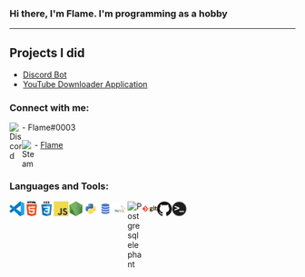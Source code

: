 ### Hi there, I'm Flame. I'm programming as a hobby

<hr>

## Projects I did

-   [Discord Bot](https://flamebullet.github.io/Ro-Bot-V2-Webpage/#/)<br>
-   [YouTube Downloader Application](https://github.com/Flamebullet/youtube-downloader/releases)

### Connect with me:

<img align="left" alt="Discord" width="22px" src="https://cdn.jsdelivr.net/npm/simple-icons@3.13.0/icons/discord.svg"/> - Flame#0003 <br>

<img align="left" alt="Steam" width="22px" src="https://cdn.jsdelivr.net/npm/simple-icons@3.13.0/icons/steam.svg" /> - [Flame]('https://steamcommunity.com/id/Flamebullet/') <br>

<!-- <img align="left" alt="Twitter" width="22px" src="https://cdn.jsdelivr.net/npm/simple-icons@v3/icons/twitter.svg" /> - [@Flamebullet](https://www.twitter.com/Flamebullet)<br> -->

<br />

### Languages and Tools:

[<img align="left" alt="Visual Studio Code" width="26px" src="https://raw.githubusercontent.com/github/explore/80688e429a7d4ef2fca1e82350fe8e3517d3494d/topics/visual-studio-code/visual-studio-code.png" />][vscode]
[<img align="left" alt="HTML5" width="26px" src="https://raw.githubusercontent.com/github/explore/80688e429a7d4ef2fca1e82350fe8e3517d3494d/topics/html/html.png" />][html5]
<img align="left" alt="CSS3" width="26px" src="https://raw.githubusercontent.com/github/explore/80688e429a7d4ef2fca1e82350fe8e3517d3494d/topics/css/css.png" />
[<img align="left" alt="JavaScript" width="26px" src="https://raw.githubusercontent.com/github/explore/80688e429a7d4ef2fca1e82350fe8e3517d3494d/topics/javascript/javascript.png" />][js]
[<img align="left" alt="Node.js" width="26px" src="https://raw.githubusercontent.com/github/explore/80688e429a7d4ef2fca1e82350fe8e3517d3494d/topics/nodejs/nodejs.png" />][nodejs]
[<img align="left" alt="Node.js" width="26px" src="https://raw.githubusercontent.com/github/explore/80688e429a7d4ef2fca1e82350fe8e3517d3494d/topics/python/python.png" />][python]
[<img align="left" alt="SQL" width="26px" src="https://raw.githubusercontent.com/github/explore/80688e429a7d4ef2fca1e82350fe8e3517d3494d/topics/sql/sql.png" />][mysql]
[<img align="left" alt="MySQL" width="26px" src="https://raw.githubusercontent.com/github/explore/80688e429a7d4ef2fca1e82350fe8e3517d3494d/topics/mysql/mysql.png" />][mysql]
[<img align="left" width="26px" alt="Postgresql elephant" src="https://upload.wikimedia.org/wikipedia/commons/thumb/2/29/Postgresql_elephant.svg/512px-Postgresql_elephant.svg.png"/>][postgres]
[<img align="left" alt="Git" width="26px" src="https://raw.githubusercontent.com/github/explore/80688e429a7d4ef2fca1e82350fe8e3517d3494d/topics/git/git.png" />][github]
[<img align="left" alt="GitHub" width="26px" src="https://raw.githubusercontent.com/github/explore/78df643247d429f6cc873026c0622819ad797942/topics/github/github.png" />][github]
<img align="left" alt="Terminal" width="26px" src="https://raw.githubusercontent.com/github/explore/80688e429a7d4ef2fca1e82350fe8e3517d3494d/topics/terminal/terminal.png" />

[github]: https://github.com/Flamebullet
[postgres]: https://www.postgresql.org
[mysql]: https://www.mysql.com
[nodejs]: https://nodejs.org/en/
[python]: https://www.python.org
[js]: https://www.javascript.com
[html5]: https://html.com/html5/
[vscode]: https://code.visualstudio.com
